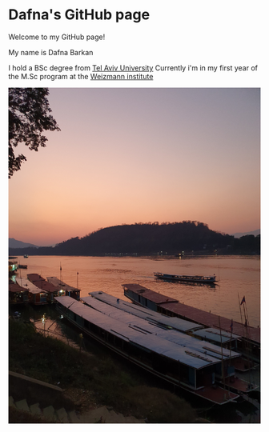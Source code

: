 # Dafna's GitHub page

Welcome to my GitHub page!

My name is Dafna Barkan

I hold a BSc degree from [Tel Aviv University](https://english.tau.ac.il/)
Currently i'm in my first year of the M.Sc program at the [Weizmann institute](https://www.weizmann.ac.il/)

![view pic](view.jpg)
